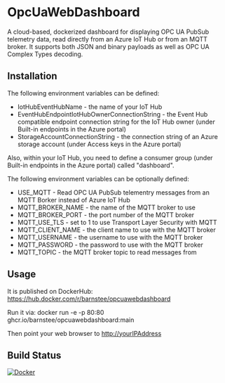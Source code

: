# OpcUaWebDashboard
A cloud-based, dockerized dashboard for displaying OPC UA PubSub telemetry data, read directly from an Azure IoT Hub or from an MQTT broker. It supports both JSON and binary payloads as well as OPC UA Complex Types decoding.

## Installation

The following environment variables can be defined:

* IotHubEventHubName - the name of your IoT Hub
* EventHubEndpointIotHubOwnerConnectionString - the Event Hub compatible endpoint connection string for the IoT Hub owner (under Built-in endpoints in the Azure portal)
* StorageAccountConnectionString - the connection string of an Azure storage account (under Access keys in the Azure portal)

Also, within your IoT Hub, you need to define a consumer group (under Built-in endpoints in the Azure portal) called "dashboard".

The following environment variables can be optionally defined:

* USE_MQTT - Read OPC UA PubSub telementry messages from an MQTT Borker instead of Azure IoT Hub
* MQTT_BROKER_NAME - the name of the MQTT broker to use
* MQTT_BROKER_PORT - the port number of the MQTT broker
* MQTT_USE_TLS - set to 1 to use Transport Layer Security with MQTT
* MQTT_CLIENT_NAME - the client name to use with the MQTT broker
* MQTT_USERNAME - the username to use with the MQTT broker
* MQTT_PASSWORD - the password to use with the MQTT broker
* MQTT_TOPIC - the MQTT broker topic to read messages from

## Usage

It is published on DockerHub: https://hub.docker.com/r/barnstee/opcuawebdashboard

Run it via: docker run -e <anEnvironmentVariableFromAbove> -p 80:80 ghcr.io/barnstee/opcuawebdashboard:main

Then point your web browser to <http://yourIPAddress>

## Build Status

[![Docker](https://github.com/barnstee/OpcUaWebDashboard/actions/workflows/docker-publish.yml/badge.svg)](https://github.com/barnstee/OpcUaWebDashboard/actions/workflows/docker-publish.yml)

